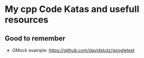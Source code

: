 # My cpp Code Katas and usefull resources
## Good to remember
* GMock example: https://github.com/davidstutz/googletest
